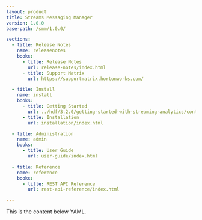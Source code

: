 ```yaml
---
layout: product
title: Streams Messaging Manager
version: 1.0.0
base-path: /smm/1.0.0/

sections:
  - title: Release Notes
    name: releasenotes
    books:
      - title: Release Notes
        url: release-notes/index.html
      - title: Support Matrix
        url: https://supportmatrix.hortonworks.com/

  - title: Install
    name: install
    books:
      - title: Getting Started
        url: ../hdf/3.2.0/getting-started-with-streaming-analytics/content/hdf-managing-kafka-with-smm.html
      - title: Installation
        url: installation/index.html

  - title: Administration
    name: admin
    books:
      - title: User Guide
        url: user-guide/index.html

  - title: Reference
    name: reference
    books:
      - title: REST API Reference
        url: rest-api-reference/index.html

---
```


This is the content below YAML.

